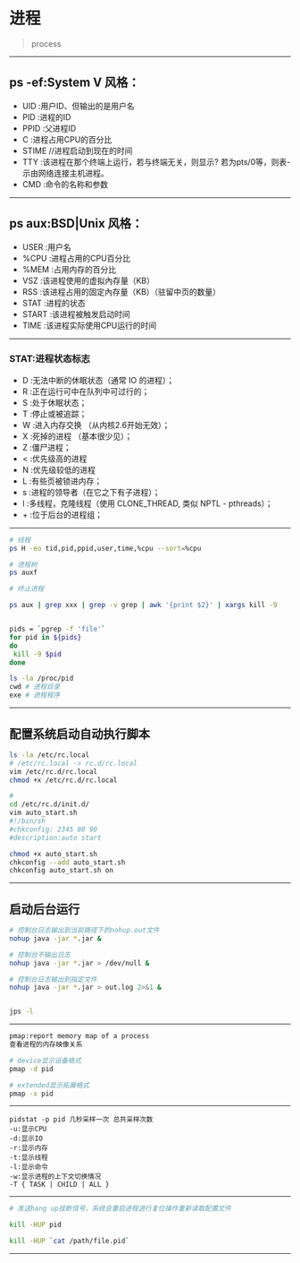 
# 进程
> process

---



## ps -ef:System V 风格：

- UID :用户ID、但输出的是用户名
- PID :进程的ID
- PPID :父进程ID
- C :进程占用CPU的百分比
- STIME //进程启动到现在的时间
- TTY :该进程在那个终端上运行，若与终端无关，则显示? 若为pts/0等，则表- 示由网络连接主机进程。
- CMD :命令的名称和参数

---
## ps aux:BSD|Unix 风格：

- USER :用户名
- %CPU :进程占用的CPU百分比
- %MEM :占用内存的百分比
- VSZ :该进程使用的虚拟內存量（KB）
- RSS :该进程占用的固定內存量（KB）（驻留中页的数量）
- STAT :进程的状态
- START :该进程被触发启动时间
- TIME :该进程实际使用CPU运行的时间

---
### STAT:进程状态标志

- D :无法中断的休眠状态（通常 IO 的进程）；
- R :正在运行可中在队列中可过行的；
- S :处于休眠状态；
- T :停止或被追踪；
- W :进入内存交换 （从内核2.6开始无效）；
- X :死掉的进程 （基本很少见）；
- Z :僵尸进程；
- < :优先级高的进程
- N :优先级较低的进程
- L :有些页被锁进内存；
- s :进程的领导者（在它之下有子进程）；
- l :多线程，克隆线程（使用 CLONE_THREAD, 类似 NPTL - pthreads）；
- \+ :位于后台的进程组；


---
```sh
# 线程
ps H -eo tid,pid,ppid,user,time,%cpu --sort=%cpu

# 进程树
ps auxf

# 终止进程

ps aux | grep xxx | grep -v grep | awk '{print $2}' | xargs kill -9


pids = `pgrep -f 'file'`
for pid in ${pids}
do
 kill -9 $pid
done

ls -la /proc/pid
cwd # 进程目录
exe # 进程程序
```
---

## 配置系统启动自动执行脚本
```sh
ls -la /etc/rc.local
# /etc/rc.local -> rc.d/rc.local
vim /etc/rc.d/rc.local
chmod +x /etc/rc.d/rc.local

#
cd /etc/rc.d/init.d/
vim auto_start.sh
#!/bin/sh
#chkconfig: 2345 80 90
#description:auto start

chmod +x auto_start.sh
chkconfig --add auto_start.sh
chkconfig auto_start.sh on
```


---
## 启动后台运行

```sh
# 控制台日志输出到当前路径下的nohup.out文件
nohup java -jar *.jar &

# 控制台不输出日志
nohup java -jar *.jar > /dev/null &

# 控制台日志输出到指定文件
nohup java -jar *.jar > out.log 2>&1 &


jps -l
```
---

```sh
pmap:report memory map of a process
查看进程的内存映像关系

# device显示设备格式
pmap -d pid

# extended显示拓展格式
pmap -x pid
```


---



```
pidstat -p pid 几秒采样一次 总共采样次数
-u:显示CPU
-d:显示IO
-r:显示内存
-t:显示线程
-l:显示命令
-w:显示进程的上下文切换情况
-T { TASK | CHILD | ALL }
```
---
```sh
# 发送hang up挂断信号，系统会重启进程进行复位操作重新读取配置文件

kill -HUP pid

kill -HUP `cat /path/file.pid`
```

---
